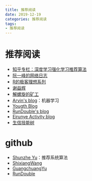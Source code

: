 ```yaml
---
title: 推荐阅读
date: 2019-12-19
categories: 推荐阅读
tags:
- 推荐阅读
---
```


# 推荐阅读

<!-- more -->

* [知乎专栏：深度学习强化学习推荐算法](https://zhuanlan.zhihu.com/c_1122565407583678464)  
* [阮一峰的网络日志](http://www.ruanyifeng.com/blog/archives.html)  
* [R的极客理想系列](http://blog.fens.me/series-r/)  
* [谢益辉](https://yihui.name/)  
* [解螺旋的矿工](http://www.huangshujia.me/)  
* [Arvin's blog](http://www.arvinzyy.cn/)：机器学习  
* [Yougth Blog](http://yougth.top/)  
* [RunDouble's blog](http://iamwr.com/)  
* [Eirunye Activity blog](https://eirunye.github.io/)  
* [生信技能树](https://vip.biotrainee.com/)  

# github

* [Shunzhe Yu](https://github.com/chocoluffy)：推荐系统算法  
* [ShixiangWang](https://github.com/ShixiangWang)  
* [GuangchuangYu](https://github.com/GuangchuangYu)  
* [RunDouble](https://github.com/RunDouble)  

